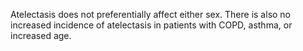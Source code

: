 Atelectasis does not preferentially affect either sex. There is also no increased incidence of atelectasis in patients with COPD, asthma, or increased age.